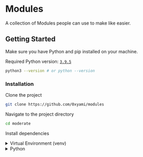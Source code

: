 # Modules

A collection of Modules people can use to make like easier.

## Getting Started

Make sure you have Python and pip installed on your machine.

Required Python version: [`3.9.5`](https://www.python.org/downloads/release/python-395/)

```bash
python3 --version # or python --version
```

### Installation

Clone the project

```bash
git clone https://github.com/0xyami/modules
```

Navigate to the project directory

```bash
cd moderate
```

Install dependencies

<details>
<summary>Virtual Environment (venv)</summary>

## Create a new virtual enviroment

```bash
python -m venv .venv
```

## Activate the virtual enviroment

### For Windows:

```bash
.\.venv\Scripts\activate
```

### For macOS/Linux:

```bash
source .venv/bin/activate
```

```bash
pip3 install -r requirements.txt
```

</details>

<details>
<summary>Python</summary>

```bash
pip3 install -r requirements.txt
```

</details>